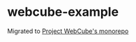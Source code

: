 # webcube-example

Migrated to [Project WebCube's monorepo](https://github.com/dexteryy/Project-WebCube/tree/master/webcube-example-for-monorepo)
